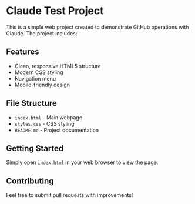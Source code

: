 # Claude Test Project

This is a simple web project created to demonstrate GitHub operations with Claude. The project includes:

## Features

- Clean, responsive HTML5 structure
- Modern CSS styling
- Navigation menu
- Mobile-friendly design

## File Structure

- `index.html` - Main webpage
- `styles.css` - CSS styling
- `README.md` - Project documentation

## Getting Started

Simply open `index.html` in your web browser to view the page.

## Contributing

Feel free to submit pull requests with improvements!
